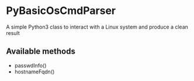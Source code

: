 # PyBasicOsCmdParser
A simple Python3 class to interact with a Linux system and produce a clean result

## Available methods
* passwdInfo()
* hostnameFqdn()

